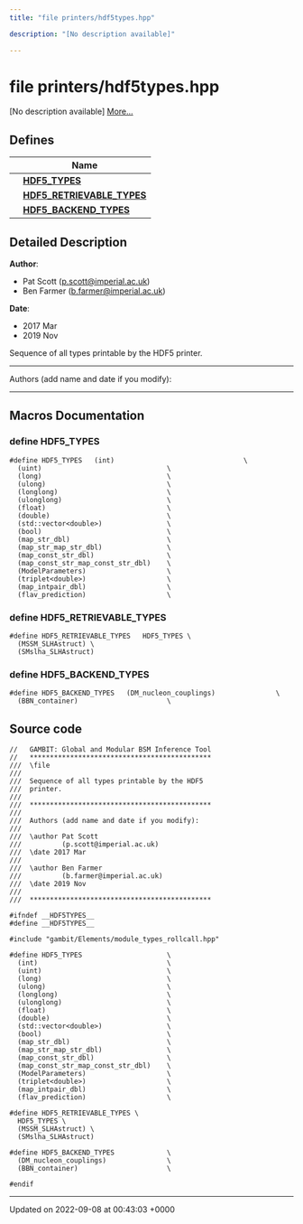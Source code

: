 ```yaml
---
title: "file printers/hdf5types.hpp"

description: "[No description available]"

---
```


# file printers/hdf5types.hpp

[No description available] [More...](#detailed-description)

## Defines

|                | Name           |
| -------------- | -------------- |
|  | **[HDF5_TYPES](/documentation/code/files/hdf5types_8hpp/#define-hdf5-types)**  |
|  | **[HDF5_RETRIEVABLE_TYPES](/documentation/code/files/hdf5types_8hpp/#define-hdf5-retrievable-types)**  |
|  | **[HDF5_BACKEND_TYPES](/documentation/code/files/hdf5types_8hpp/#define-hdf5-backend-types)**  |

## Detailed Description


**Author**: 

  * Pat Scott ([p.scott@imperial.ac.uk](mailto:p.scott@imperial.ac.uk)) 
  * Ben Farmer ([b.farmer@imperial.ac.uk](mailto:b.farmer@imperial.ac.uk)) 


**Date**: 

  * 2017 Mar
  * 2019 Nov


Sequence of all types printable by the HDF5 printer.



------------------

Authors (add name and date if you modify):



------------------




## Macros Documentation

### define HDF5_TYPES

```
#define HDF5_TYPES   (int)                                \
  (uint)                               \
  (long)                               \
  (ulong)                              \
  (longlong)                           \
  (ulonglong)                          \
  (float)                              \
  (double)                             \
  (std::vector<double>)                \
  (bool)                               \
  (map_str_dbl)                        \
  (map_str_map_str_dbl)                \
  (map_const_str_dbl)                  \
  (map_const_str_map_const_str_dbl)    \
  (ModelParameters)                    \
  (triplet<double>)                    \
  (map_intpair_dbl)                    \
  (flav_prediction)                    \
```


### define HDF5_RETRIEVABLE_TYPES

```
#define HDF5_RETRIEVABLE_TYPES   HDF5_TYPES \
  (MSSM_SLHAstruct) \
  (SMslha_SLHAstruct)
```


### define HDF5_BACKEND_TYPES

```
#define HDF5_BACKEND_TYPES   (DM_nucleon_couplings)               \
  (BBN_container)                      \
```


## Source code

```
//   GAMBIT: Global and Modular BSM Inference Tool
//   *********************************************
///  \file
///
///  Sequence of all types printable by the HDF5
///  printer.
///
///  *********************************************
///
///  Authors (add name and date if you modify):
///
///  \author Pat Scott
///          (p.scott@imperial.ac.uk)
///  \date 2017 Mar
///
///  \author Ben Farmer
///          (b.farmer@imperial.ac.uk)
///  \date 2019 Nov
///
///  *********************************************

#ifndef __HDF5TYPES__
#define __HDF5TYPES__

#include "gambit/Elements/module_types_rollcall.hpp"

#define HDF5_TYPES                     \
  (int)                                \
  (uint)                               \
  (long)                               \
  (ulong)                              \
  (longlong)                           \
  (ulonglong)                          \
  (float)                              \
  (double)                             \
  (std::vector<double>)                \
  (bool)                               \
  (map_str_dbl)                        \
  (map_str_map_str_dbl)                \
  (map_const_str_dbl)                  \
  (map_const_str_map_const_str_dbl)    \
  (ModelParameters)                    \
  (triplet<double>)                    \
  (map_intpair_dbl)                    \
  (flav_prediction)                    \

#define HDF5_RETRIEVABLE_TYPES \
  HDF5_TYPES \
  (MSSM_SLHAstruct) \
  (SMslha_SLHAstruct)

#define HDF5_BACKEND_TYPES             \
  (DM_nucleon_couplings)               \
  (BBN_container)                      \

#endif
```


-------------------------------

Updated on 2022-09-08 at 00:43:03 +0000
